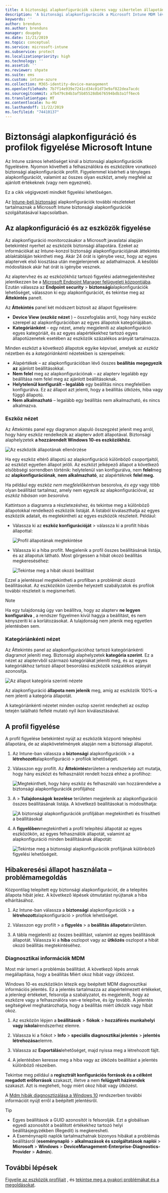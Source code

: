 ```yaml
---
title: A biztonsági alapkonfigurációk sikeres vagy sikertelen állapotának megtekintése a Microsoft Intune-Azure-ban | Microsoft Docs
description: 'A biztonsági alapkonfigurációk a Microsoft Intune MDM lévő felhasználók és eszközök számára történő telepítésekor a hiba, az ütközés és a sikeres állapot ellenőrzése. Lásd: az ügyfél naplófájljaival kapcsolatos hibák és az Intune jelentéskészítési funkcióinak használata.'
keywords: ''
author: brenduns
ms.author: brenduns
manager: dougeby
ms.date: 11/21/2019
ms.topic: conceptual
ms.service: microsoft-intune
ms.subservice: protect
ms.localizationpriority: high
ms.technology: ''
ms.assetid: ''
ms.reviewer: shpate
ms.suite: ems
ms.custom: intune-azure
ms.collection: M365-identity-device-management
ms.openlocfilehash: 7b7f14e939e7241cd34c01d73e9af822dea7acdc
ms.sourcegitcommit: a7b479c84b3af5b85528db676594bdb3a1ff6ec6
ms.translationtype: MT
ms.contentlocale: hu-HU
ms.lasthandoff: 11/22/2019
ms.locfileid: "74410137"
---
```

# <a name="monitor-security-baseline-and-profiles-in-microsoft-intune"></a>Biztonsági alapkonfiguráció és profilok figyelése Microsoft Intune

Az Intune számos lehetőséget kínál a biztonsági alapkonfigurációk figyelésére. Nyomon követheti a felhasználókra és eszközökre vonatkozó biztonsági alapkonfigurációk profilt. Figyelemmel kísérheti a tényleges alapkonfigurációt, valamint az összes olyan eszközt, amely megfelel az ajánlott értékeknek (vagy nem egyeznek).

Ez a cikk végigvezeti mindkét figyelési lehetőségen.

Az [Intune-beli biztonsági](../security-baselines.md) alapkonfigurációk további részleteket tartalmaznak a Microsoft Intune biztonsági alapkonfigurációk szolgáltatásával kapcsolatban.

## <a name="monitor-the-baseline-and-your-devices"></a>Az alapkonfiguráció és az eszközök figyelése

Az alapkonfiguráció monitorozásakor a Microsoft javaslatai alapján betekintést nyerhet az eszközök biztonsági állapotára. Ezeket az információkat az Intune-konzol biztonsági alapkonfigurációjának áttekintés ablaktábláján tekintheti meg.  Akár 24 órát is igénybe vesz, hogy az egyes alaptervek első kiosztása után megjelenjenek az adathalmazok. A későbbi módosítások akár hat órát is igénybe vesznek.

Az alaptervhez és az eszközökhöz tartozó figyelési adatmegjelenítéshez jelentkezzen be a [Microsoft Endpoint Manager felügyeleti központjába](https://go.microsoft.com/fwlink/?linkid=2109431). Ezután válassza az **Endpoint security** > **biztonsági**alapkonfigurációk lehetőséget, válasszon ki egy alapkonfigurációt, és tekintse meg az **Áttekintés** panelt.

Az **Áttekintés** panel két módszert biztosít az állapot figyelésére:

- **Device View (eszköz nézet** ) – összefoglalás arról, hogy hány eszköz szerepel az alapkonfigurációban az egyes állapotok kategóriájában.
- **Kategóriánként** – egy nézet, amely megjeleníti az alapkonfiguráció egyes kategóriáit, és az egyes alapértékekhez tartozó egyes állapotüzenetek esetében az eszközök százalékos arányát tartalmazza.

Minden eszközt a következő állapotok egyike képvisel, amelyek az *eszköz* nézetben és a *kategóriánkénti* nézetekben is szerepelnek:

- Alapértékek – az alapkonfigurációban lévő összes **beállítás megegyezik az** ajánlott beállításokkal.
- **Nem felel** meg az alapkonfigurációnak – az alapterv legalább egy beállítása nem felel meg az ajánlott beállításoknak.
- **Helytelenül konfigurált – legalább** egy beállítás nincs megfelelően konfigurálva. Ez az állapot azt jelenti, hogy a beállítás ütközés, hiba vagy függő állapotú.
- **Nem alkalmazható** – legalább egy beállítás nem alkalmazható, és nincs alkalmazva.

### <a name="device-view"></a>Eszköz nézet

Az Áttekintés panel egy diagramon alapuló összegzést jelenít meg arról, hogy hány eszköz rendelkezik az alapterv adott állapotával. Biztonsági alaphelyzetek **a hozzárendelt Windows 10-es eszközökhöz**.

![Az eszközök állapotának ellenõrzése](./media/security-baselines-monitor/overview.png)

Ha egy eszköz eltérő állapotú az alapkonfiguráció különböző csoportjaitól, az eszközt egyetlen állapot jelöli. Az eszközt jelképező állapot a következő elsőbbségi sorrendben történik: helytelenül van konfigurálva, nem **felel**meg az **alapkonfigurációnak**, **nem alkalmazható**, az alapértéknek **felel meg.**

Ha például egy eszköz *nem megfelelőként*van besorolva, *és egy* vagy több olyan beállítást tartalmaz, amely nem egyezik az alapkonfigurációval, az *eszköz hibásan van besorolva.*

Kattintson a diagramra a részletezéshez, és tekintse meg a különböző állapotokkal rendelkező eszközök listáját. A listából kiválaszthatja az egyes eszközök adatait, és megtekintheti az egyes eszközök részleteit. Például:

- Válassza ki az **eszköz konfigurációját** > válassza ki a profilt hibás állapottal:

  ![Profil állapotának megtekintése](./media/security-baselines-monitor/device-configuration-profile-list.png)

- Válassza ki a hiba profilt. Megjelenik a profil összes beállításának listája, és az állapotuk látható. Most görgessen a hibát okozó beállítás megkereséséhez:

  ![Tekintse meg a hibát okozó beállítást](./media/security-baselines-monitor/profile-with-error-status.png)

Ezzel a jelentéssel megtekintheti a profilban a problémát okozó beállításokat. Az eszközökön üzembe helyezett szabályzatok és profilok további részleteit is megismerheti.

> [!NOTE]
> Ha egy tulajdonság úgy van beállítva, hogy az alapterv **ne legyen konfigurálva** , a rendszer figyelmen kívül hagyja a beállítást, és nem kényszeríti ki a korlátozásokat. A tulajdonság nem jelenik meg egyetlen jelentésben sem.

### <a name="per-category-view"></a>Kategóriánkénti nézet

Az Áttekintés panel az alapkonfigurációhoz tartozó kategóriánkénti diagramot jeleníti meg. Biztonsági alaphelyzetek **kategória szerint**.  Ez a nézet az alaptervből származó kategóriákat jeleníti meg, és az egyes kategóriákhoz tartozó állapot besorolású eszközök százalékos arányát azonosítja.

![Az állapot kategória szerinti nézete](./media/security-baselines-monitor/monitor-baseline-per-category.png)

Az alapkonfiguráció **állapota nem jelenik** meg, amíg az eszközök 100%-a nem jelenti a kategória állapotát.

A kategóriánkénti nézetet minden oszlop szerint rendezheti az oszlop tetején található felfelé mutató nyíl ikon kiválasztásával.

## <a name="monitor-the-profile"></a>A profil figyelése

A profil figyelése betekintést nyújt az eszközök központi telepítési állapotára, de az alapkövetelmények alapján nem a biztonsági állapotot.

1. Az Intune-ban válassza a **biztonsági** alapkonfigurációk > a **létrehozott**alapkonfiguráció > profilok lehetőséget.

2. Válasszon egy profilt. Az **Áttekintés**területen a rendszerkép azt mutatja, hogy hány eszközt és felhasználót rendelt hozzá ehhez a profilhoz:

   ![Megtekintheti, hogy hány eszköz és felhasználó van hozzárendelve a biztonsági alapkonfigurációk profiljához](./media/security-baselines-monitor/existing-profile-overview.png)

3. A > **Tulajdonságok** **kezelése** területen megjelenik az alapkonfiguráció összes beállításának listája. A következő beállításokat is módosíthatja:

   ![A biztonsági alapkonfigurációk profiljában megtekintheti és frissítheti a beállításokat](./media/security-baselines-monitor/manage-settings.png)

4. A **figyelőben**megtekintheti a profil telepítési állapotát az egyes eszközökön, az egyes felhasználók állapotát, valamint az alapkonfiguráció minden beállításának állapotát:

   ![Tekintse meg a biztonsági alapkonfigurációk profiljának különböző figyelési lehetőségeit.](./media/security-baselines-monitor/monitor-status-options.png)

## <a name="troubleshoot-using-per-setting-status"></a>Hibakeresési állapot használata – problémamegoldás

Központilag telepített egy biztonsági alapkonfigurációt, de a telepítés állapota hibát jelez. A következő lépések útmutatást nyújtanak a hiba elhárításához.

1. Az Intune-ban válassza a **biztonsági** alapkonfigurációk > a **létrehozott**alapkonfiguráció > profilok lehetőséget.

2. Válasszon egy profilt > a **figyelés** > a **beállítás állapota**területen.

3. A tábla megjeleníti az összes beállítást, valamint az egyes beállítások állapotát. Válassza ki a **hiba** oszlopot vagy az **ütközés** oszlopot a hibát okozó beállítás megtekintéséhez.

### <a name="mdm-diagnostic-information"></a>Diagnosztikai információk MDM

Most már ismeri a problémás beállítást. A következő lépés annak megállapítása, hogy a beállítás Miért okoz hibát vagy ütközést.

Windows 10-es eszközökön létezik egy beépített MDM diagnosztikai információs jelentés. Ez a jelentés tartalmazza az alapértelmezett értékeket, a jelenlegi értékeket, felsorolja a szabályzatot, és megjeleníti, hogy az eszközre vagy a felhasználóra van-e telepítve, és így tovább. A jelentés segítségével meghatározhatja, hogy a beállítás miért ütközik vagy hibát okoz.

1. Az eszközön lépjen a **beállítások** > **fiókok** > **hozzáférés munkahelyi vagy iskolai**rendszerhez elemre.

2. Válassza ki a fiókot > **Info** > **speciális diagnosztikai jelentés** > **jelentés létrehozása**elemre.

3. Válassza az **Exportálás**lehetőséget, majd nyissa meg a létrehozott fájlt.

4. A jelentésben keresse meg a hiba vagy az ütközés beállítást a jelentés különböző részeiben.

  Tekintse meg például a **regisztrált konfigurációs források és a célként megadott erőforrások** szakaszt, illetve a nem **felügyelt házirendek** szakaszt. Azt is megteheti, hogy miért okoz hibát vagy ütközést.

A [Mdm hibák diagnosztizálása a Windows 10](https://docs.microsoft.com/windows/client-management/mdm/diagnose-mdm-failures-in-windows-10) rendszerben további információt nyújt erről a beépített jelentésről.

> [!TIP]
> - Egyes beállítások a GUID azonosítót is felsorolják. Ezt a globálisan egyedi azonosítót a beállított értékekhez tartozó helyi beállításjegyzékben (Regedit) is megkeresheti.
> - A Eseménynapló naplók tartalmazhatnak bizonyos hibákat a problémás beállításról (**eseménynapló** > **alkalmazások és szolgáltatások naplói** > **Microsoft** > **Windows** > **DeviceManagement-Enterprise-Diagnostics-Provider** > **Admin**).

## <a name="next-steps"></a>További lépések

[Figyelje az eszközök profiljait](../configuration/device-profile-monitor.md) , és [tekintse meg a gyakori problémákat és a megoldásokat](../configuration/device-profile-troubleshoot.md).

